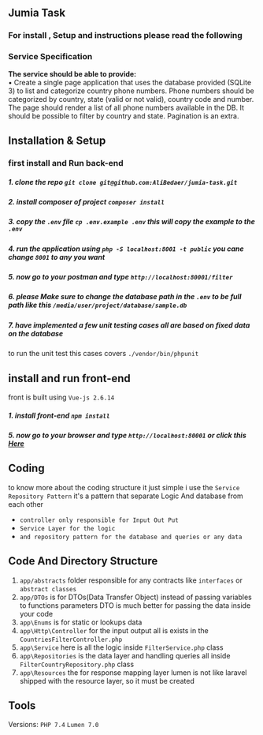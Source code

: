 ## Jumia Task

### For install , Setup and instructions please read the following 

### Service Specification
**The service should be able to provide:** <br/>
• Create a single page application that uses the database provided (SQLite 3) to list and
categorize country phone numbers.
Phone numbers should be categorized by country, state (valid or not valid), country code and
number.
The page should render a list of all phone numbers available in the DB. It should be possible to
filter by country and state. Pagination is an extra.<br/>


## Installation & Setup
### first install and Run back-end
##### 1. clone the repo `git clone git@github.com:AliBedaer/jumia-task.git`
##### 2. install composer of project `composer install`
##### 3. copy the `.env` file `cp .env.example .env` this will copy the example to the `.env`
##### 4. run the application using `php -S localhost:8001 -t public` you cane change `8001` to any you want
##### 5. now go to your postman and type `http://localhost:80001/filter`

##### 6. please Make sure to change the database path in the `.env` to be full path like this `/media/user/project/database/sample.db`

##### 7. have implemented a few unit testing cases all are based on fixed data on the database
to run the unit test this cases covers  `./vendor/bin/phpunit` 

## install and run front-end
front is built using `Vue-js 2.6.14`
##### 1. install front-end `npm install`
##### 5. now go to your browser and type `http://localhost:80001` or click this  [Here](http://localhost:80001)

## Coding
to know more about the coding structure it just simple i use the `Service Repository Pattern` it's a pattern that 
separate Logic And database from each other
- `controller only responsible for Input Out Put`
- `Service Layer for the logic`
- `and repository pattern for the database and queries or any data `

## Code And Directory Structure

 1. `app/abstracts` folder responsible for any contracts like `interfaces` or `abstract classes`
 2. `app/DTOs` is for DTOs(Data Transfer Object) instead of passing variables to functions parameters DTO is much better for passing the data inside your code
 3. `app\Enums` is for static or lookups data 
 4. `app\Http\Controller` for the input output all is exists in the  `CountriesFilterController.php`
 5. `app\Service` here is all the logic inside `FilterService.php` class   
 5. `app\Repositories` is the data layer and handling queries all inside `FilterCountryRepository.php` class
 6. `app\Resources` the for response mapping layer lumen is not like laravel shipped with the resource layer, so it must be created 

## Tools

Versions: `PHP 7.4` `Lumen 7.0`

